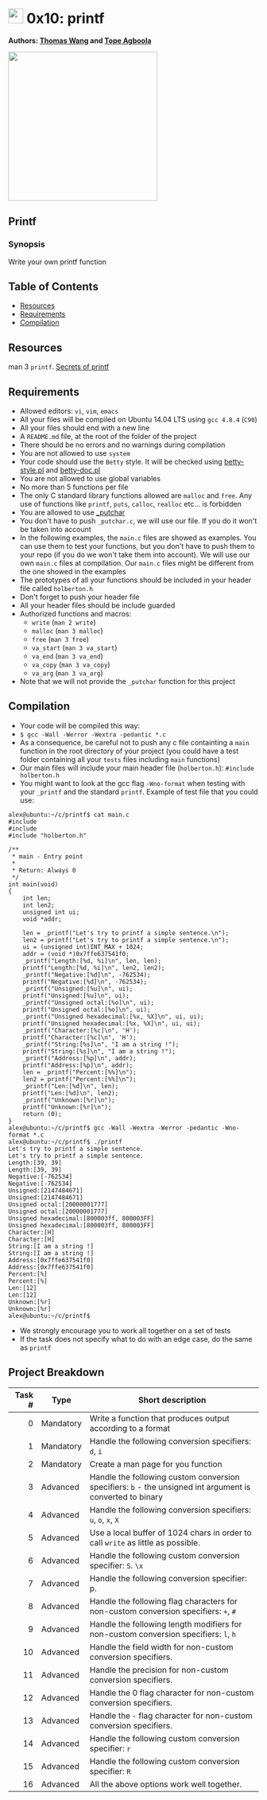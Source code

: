 # <img src="https://www.holbertonschool.com/assets/holberton-logo-simplified-71b02868461c07d54553e4a7cc05d1926681a6755cc19030b0458f2d70ae9909.png" width="30"> 0x10: printf

**Authors: [Thomas Wang](https://www.linkedin.com/in/thomaspwang/) and [Tope Agboola](https://www.linkedin.com/in/olatopeagboola/)**

<img src ="http://s2.quickmeme.com/img/4f/4f9e885668edd8f562142dbff6379b6a7edd6864afd158acbc88f533c87592f2.jpg" width
="300">

## Printf
### Synopsis

Write your own printf function

## Table of Contents

* [Resources](#resources)
* [Requirements](#requirements)
* [Compilation](#compilation)

## Resources

man 3 `printf`. [Secrets of printf](http://www.cypress.com/file/54761/download)

## Requirements
- Allowed editors: `vi`, `vim`, `emacs`
- All your files will be compiled on Ubuntu 14.04 LTS using `gcc 4.8.4` (`C90`)
- All your files should end with a new line
- A `README.md` file, at the root of the folder of the project
- There should be no errors and no warnings during compilation
- You are not allowed to use `system`
- Your code should use the `Betty` style. It will be checked using [betty-style.pl](https://github.com/holbertonschool/Betty/blob/master/betty-style.pl) and [betty-doc.pl](https://github.com/holbertonschool/Betty/blob/master/betty-doc.pl)
- You are not allowed to use global variables
- No more than 5 functions per file
- The only C standard library functions allowed are `malloc` and `free`. Any use of functions like `printf`, `puts`, `calloc`, `realloc` etc... is forbidden
- You are allowed to use [_putchar](https://github.com/holbertonschool/_putchar.c/blob/master/_putchar.c)
- You don't have to push `_putchar.c`, we will use our file. If you do it won't be taken into account
- In the following examples, the `main.c` files are showed as examples. You can use them to test your functions, but you don't have to push them to your repo (if you do we won't take them into account). We will use our own `main.c` files at compilation. Our `main.c` files might be different from the one showed in the examples
- The prototypes of all your functions should be included in your header file called `holberton.h`
- Don't forget to push your header file
- All your header files should be include guarded
- Authorized functions and macros:
  - `write` (`man 2 write`)
  - `malloc` (`man 3 malloc`)
  - `free` (`man 3 free`)
  - `va_start` (`man 3 va_start`)
  - `va_end` (`man 3 va_end`)
  - `va_copy` (`man 3 va_copy`)
  - `va_arg` (`man 3 va_arg`)
- Note that we will not provide the `_putchar` function for this project

## Compilation
- Your code will be compiled this way:
- ```$ gcc -Wall -Werror -Wextra -pedantic *.c```
- As a consequence, be careful not to push any c file containting a `main` function in the root directory of your project (you could have a test folder containing all your `tests` files including `main` functions)
- Our main files will include your main header file (`holberton.h`): `#include holberton.h`
- You might want to look at the gcc flag `-Wno-format` when testing with your `_printf` and the standard `printf`. Example of test file that you could use:
<pre><code>alex@ubuntu:~/c/printf$ cat main.c 
#include <limits.h>
#include <stdio.h>
#include "holberton.h"

/**
 * main - Entry point
 *
 * Return: Always 0
 */
int main(void)
{
    int len;
    int len2;
    unsigned int ui;
    void *addr;

    len = _printf("Let's try to printf a simple sentence.\n");
    len2 = printf("Let's try to printf a simple sentence.\n");
    ui = (unsigned int)INT_MAX + 1024;
    addr = (void *)0x7ffe637541f0;
    _printf("Length:[%d, %i]\n", len, len);
    printf("Length:[%d, %i]\n", len2, len2);
    _printf("Negative:[%d]\n", -762534);
    printf("Negative:[%d]\n", -762534);
    _printf("Unsigned:[%u]\n", ui);
    printf("Unsigned:[%u]\n", ui);
    _printf("Unsigned octal:[%o]\n", ui);
    printf("Unsigned octal:[%o]\n", ui);
    _printf("Unsigned hexadecimal:[%x, %X]\n", ui, ui);
    printf("Unsigned hexadecimal:[%x, %X]\n", ui, ui);
    _printf("Character:[%c]\n", 'H');
    printf("Character:[%c]\n", 'H');
    _printf("String:[%s]\n", "I am a string !");
    printf("String:[%s]\n", "I am a string !");
    _printf("Address:[%p]\n", addr);
    printf("Address:[%p]\n", addr);
    len = _printf("Percent:[%%]\n");
    len2 = printf("Percent:[%%]\n");
    _printf("Len:[%d]\n", len);
    printf("Len:[%d]\n", len2);
    _printf("Unknown:[%r]\n");
    printf("Unknown:[%r]\n");
    return (0);
}
alex@ubuntu:~/c/printf$ gcc -Wall -Wextra -Werror -pedantic -Wno-format *.c
alex@ubuntu:~/c/printf$ ./printf
Let's try to printf a simple sentence.
Let's try to printf a simple sentence.
Length:[39, 39]
Length:[39, 39]
Negative:[-762534]
Negative:[-762534]
Unsigned:[2147484671]
Unsigned:[2147484671]
Unsigned octal:[20000001777]
Unsigned octal:[20000001777]
Unsigned hexadecimal:[800003ff, 800003FF]
Unsigned hexadecimal:[800003ff, 800003FF]
Character:[H]
Character:[H]
String:[I am a string !]
String:[I am a string !]
Address:[0x7ffe637541f0]
Address:[0x7ffe637541f0]
Percent:[%]
Percent:[%]
Len:[12]
Len:[12]
Unknown:[%r]
Unknown:[%r]
alex@ubuntu:~/c/printf$</pre></code>

- We strongly encourage you to work all together on a set of tests
- If the task does not specify what to do with an edge case, do the same as `printf`

## Project Breakdown

| Task # | Type | Short description |
| ---: | --- | --- |
| 0 | Mandatory | Write a function that produces output according to a format
| 1 | Mandatory | Handle the following conversion specifiers: `d`, `i` |
| 2 | Mandatory | Create a man page for you function |
| 3 | Advanced | Handle the following custom conversion specifiers: `b` - the unsigned int argument is converted to binary |
| 4 | Advanced | Handle the following conversion specifiers: `u`, `o`, `x`, `X` |
| 5 | Advanced | Use a local buffer of 1024 chars in order to call `write` as little as possible. |
| 6 | Advanced | Handle the following custom conversion specifier: `S`. `\x` |
| 7 | Advanced | Handle the following conversion specifier: p. |
| 8 | Advanced | Handle the following flag characters for non-custom conversion specifiers: `+`, `#` |
| 9 | Advanced | Handle the following length modifiers for non-custom conversion specifiers: `l`, `h` |
| 10 | Advanced | Handle the field width for non-custom conversion specifiers. |
| 11 | Advanced | Handle the precision for non-custom conversion specifiers. |
| 12 | Advanced | Handle the 0 flag character for non-custom conversion specifiers. |
| 13 | Advanced | Handle the `-` flag character for non-custom conversion specifiers. |
| 14 | Advanced | Handle the following custom conversion specifier: `r` |
| 15 | Advanced | Handle the following custom conversion specifier: `R` |
| 16 | Advanced | All the above options work well together. |
